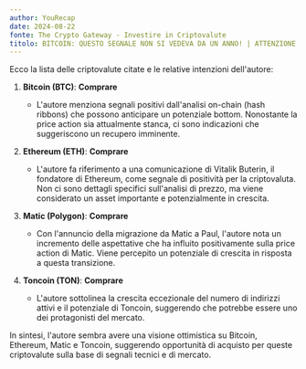 ```yaml
---
author: YouRecap
date: 2024-08-22
fonte: The Crypto Gateway - Investire in Criptovalute
titolo: BITCOIN: QUESTO SEGNALE NON SI VEDEVA DA UN ANNO! | ATTENZIONE a VENERDI'!!
---
```


Ecco la lista delle criptovalute citate e le relative intenzioni dell'autore:

1. **Bitcoin (BTC)**: **Comprare**
   - L'autore menziona segnali positivi dall'analisi on-chain (hash ribbons) che possono anticipare un potenziale bottom. Nonostante la price action sia attualmente stanca, ci sono indicazioni che suggeriscono un recupero imminente.

2. **Ethereum (ETH)**: **Comprare**
   - L'autore fa riferimento a una comunicazione di Vitalik Buterin, il fondatore di Ethereum, come segnale di positività per la criptovaluta. Non ci sono dettagli specifici sull'analisi di prezzo, ma viene considerato un asset importante e potenzialmente in crescita.

3. **Matic (Polygon)**: **Comprare**
   - Con l'annuncio della migrazione da Matic a Paul, l'autore nota un incremento delle aspettative che ha influito positivamente sulla price action di Matic. Viene percepito un potenziale di crescita in risposta a questa transizione.

4. **Toncoin (TON)**: **Comprare**
   - L'autore sottolinea la crescita eccezionale del numero di indirizzi attivi e il potenziale di Toncoin, suggerendo che potrebbe essere uno dei protagonisti del mercato.

In sintesi, l'autore sembra avere una visione ottimistica su Bitcoin, Ethereum, Matic e Toncoin, suggerendo opportunità di acquisto per queste criptovalute sulla base di segnali tecnici e di mercato.
